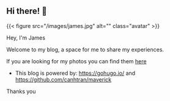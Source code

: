 ## Hi there! 👋

{{< figure src="/images/james.jpg"  alt="" class="avatar" >}}

Hey, I'm James

Welcome to my blog, a space for me to share my experiences.

If you are looking for my photos you can find them [here](https://glass.photo/ja4mo)


- This blog is powered by: https://gohugo.io/ and https://github.com/canhtran/maverick

Thanks you
